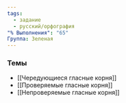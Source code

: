 ```yaml
---
tags:
  - задание
  - русский/орфография
"% Выполнения": "65"
Группа: Зеленая
---
```

### Темы
- [[Чередующиеся гласные корня]]
- [[Проверяемые гласные корня]]
- [[Непроверяемые гласные корня]]